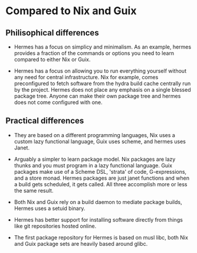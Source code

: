 # Compared to Nix and Guix

## Philisophical differences

- Hermes has a focus on simplicy and minimalism.
  As an example, hermes provides a fraction of the commands or options
  you need to learn compared to either Nix or Guix.

- Hermes has a focus on allowing you to run everything yourself
  without any need for central infrastructure. 
  Nix for example, comes preconfigured to fetch software from the hydra build
  cache centrally run by the project. Hermes does not place any emphasis
  on a single blessed package tree. Anyone can make their own package tree
  and hermes does not come configured with one.

## Practical differences

- They are based on a different programming languages, Nix uses a custom
  lazy functional language, Guix uses scheme, and hermes uses
  Janet.

- Arguably a simpler to learn package model. Nix packages are lazy thunks and
  you must program in a lazy functional language.
  Guix packages make use of a Scheme DSL, 'strata' of code, G-expressions, and 
  a store monad. Hermes packages are just janet functions and when
  a build gets scheduled, it gets called. All three accomplish more or
  less the same result.

- Both Nix and Guix rely on a build daemon to mediate package
  builds, Hermes uses a setuid binary.

- Hermes has better support for installing software directly from things
  like git repositories hosted online.

- The first package repository for Hermes is based on musl libc, both Nix and Guix
  package sets are heavily based around glibc.
